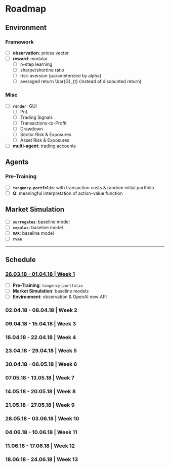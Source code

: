 # Roadmap

## Environment

### Framework

- [ ] **observation**: prices vector
- [ ] **reward**: modular
    * [ ] n-step learning
    * [ ] sharpe/shortino ratio
    * [ ] risk-aversion (parameterized by alpha)
    * [ ] averaged return \bar{G}_{t} (instead of discounted return)

### Misc

- [ ] **`render`**: GUI
    * [ ] PnL
    * [ ] Trading Signals
    * [ ] Transactions-to-Profit
    * [ ] Drawdown
    * [ ] Sector Risk & Exposures
    * [ ] Asset Risk & Exposures
- [ ] **multi-agent**: trading accounts

## Agents

### Pre-Training

- [ ] **`tangency-portfolio`**: with transaction costs & random initial portfolio
- [ ] **Q**: meaningful interpretation of action-value function

## Market Simulation

- [ ] **`surrogates`**: baseline model
- [ ] **`copulas`**: baseline model
- [ ] **`VAR`**: baseline model
- [ ] **`rvae`**

---

## Schedule

### [26.03.18 - 01.04.18 | Week 1](../log/week_1.ipynb)

- [ ] **Pre-Training**: `tangency-portfolio`
- [ ] **Market Simulation**: baseline models
- [ ] **Environment**: observation & OpenAI new API

### 02.04.18 - 08.04.18 | Week 2

### 09.04.18 - 15.04.18 | Week 3

### 16.04.18 - 22.04.18 | Week 4

### 23.04.18 - 29.04.18 | Week 5

### 30.04.18 - 06.05.18 | Week 6

### 07.05.18 - 13.05.18 | Week 7

### 14.05.18 - 20.05.18 | Week 8

### 21.05.18 - 27.05.18 | Week 9

### 28.05.18 - 03.06.18 | Week 10

### 04.06.18 - 10.06.18 | Week 11

### 11.06.18 - 17.06.18 | Week 12

### 18.06.18 - 24.06.18 | Week 13